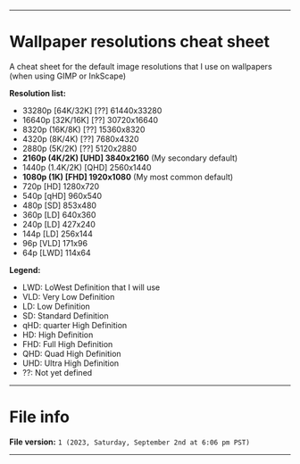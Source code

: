 
***

# Wallpaper resolutions cheat sheet

A cheat sheet for the default image resolutions that I use on wallpapers (when using GIMP or InkScape)

**Resolution list:**

- 33280p [64K/32K] [??] 61440x33280
- 16640p [32K/16K] [??] 30720x16640
- 8320p (16K/8K) [??] 15360x8320
- 4320p (8K/4K) [??] 7680x4320
- 2880p (5K/2K) [??] 5120x2880
- **2160p (4K/2K) [UHD] 3840x2160** (My secondary default)
- 1440p (1.4K/2K) [QHD] 2560x1440
- **1080p (1K) [FHD] 1920x1080** (My most common default)
- 720p [HD] 1280x720
- 540p [qHD] 960x540
- 480p [SD] 853x480
- 360p [LD] 640x360
- 240p [LD] 427x240
- 144p [LD] 256x144
- 96p [VLD] 171x96
- 64p [LWD] 114x64

**Legend:**

- LWD: LoWest Definition that I will use
- VLD: Very Low Definition
- LD: Low Definition
- SD: Standard Definition
- qHD: quarter High Definition
- HD: High Definition
- FHD: Full High Definition
- QHD: Quad High Definition
- UHD: Ultra High Definition
- ??: Not yet defined

***

# File info

**File version:** `1 (2023, Saturday, September 2nd at 6:06 pm PST)`

***
